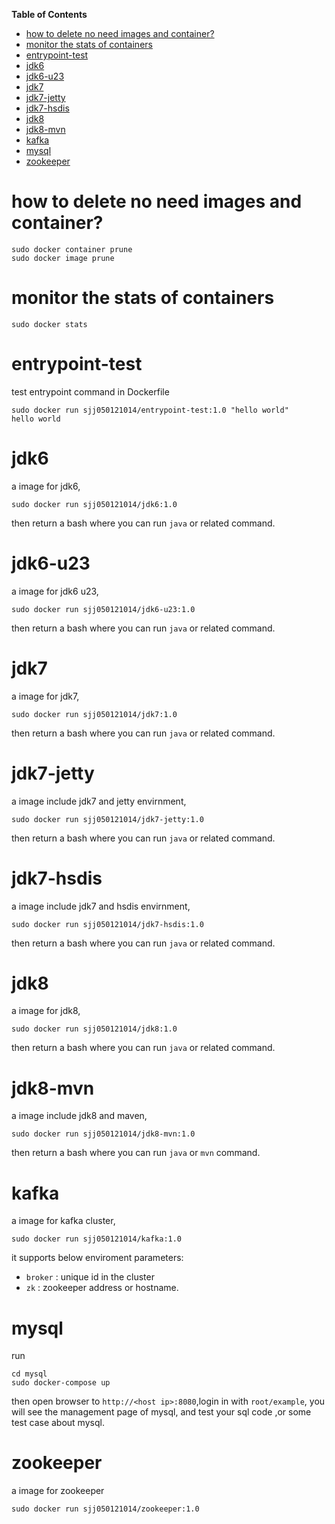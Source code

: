 <!-- START doctoc generated TOC please keep comment here to allow auto update -->
<!-- DON'T EDIT THIS SECTION, INSTEAD RE-RUN doctoc TO UPDATE -->
**Table of Contents** 

- [how to delete no need images and container?](#how-to-delete-no-need-images-and-container)
- [monitor the stats of containers](#monitor-the-stats-of-containers)
- [entrypoint-test](#entrypoint-test)
- [jdk6](#jdk6)
- [jdk6-u23](#jdk6-u23)
- [jdk7](#jdk7)
- [jdk7-jetty](#jdk7-jetty)
- [jdk7-hsdis](#jdk7-hsdis)
- [jdk8](#jdk8)
- [jdk8-mvn](#jdk8-mvn)
- [kafka](#kafka)
- [mysql](#mysql)
- [zookeeper](#zookeeper)

<!-- END doctoc generated TOC please keep comment here to allow auto update -->


# how to delete no need images and container?

	sudo docker container prune
	sudo docker image prune	

# monitor the stats of containers

	sudo docker stats

# entrypoint-test

test entrypoint command in Dockerfile

	sudo docker run sjj050121014/entrypoint-test:1.0 "hello world"
	hello world

# jdk6

a image for jdk6,

	sudo docker run sjj050121014/jdk6:1.0

then return a bash where you can run `java` or related command.

# jdk6-u23

a image for jdk6 u23,

	sudo docker run sjj050121014/jdk6-u23:1.0

then return a bash where you can run `java` or related command.

# jdk7

a image for jdk7,

	sudo docker run sjj050121014/jdk7:1.0

then return a bash where you can run `java` or related command.

# jdk7-jetty

a image include jdk7 and jetty envirnment,

	sudo docker run sjj050121014/jdk7-jetty:1.0

then return a bash where you can run `java` or related command.

# jdk7-hsdis

a image include jdk7 and hsdis envirnment,

	sudo docker run sjj050121014/jdk7-hsdis:1.0

then return a bash where you can run `java` or related command.

# jdk8

a image for jdk8,

	sudo docker run sjj050121014/jdk8:1.0

then return a bash where you can run `java` or related command.

# jdk8-mvn

a image include jdk8 and maven,

	sudo docker run sjj050121014/jdk8-mvn:1.0

then return a bash where you can run `java` or `mvn` command.

# kafka

a image for kafka cluster,

	sudo docker run sjj050121014/kafka:1.0

it supports below enviroment parameters:
* `broker` : unique id in the cluster
* `zk` : zookeeper address or hostname.

# mysql

run

	cd mysql
	sudo docker-compose up

then open browser to `http://<host ip>:8080`,login in with `root/example`, you will see the management page of mysql, and test your sql code ,or some test case about mysql.


# zookeeper

a image for zookeeper

	sudo docker run sjj050121014/zookeeper:1.0